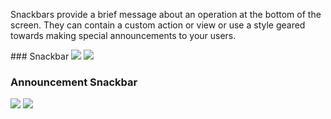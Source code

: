 Snackbars provide a brief message about an operation at the bottom of the screen. They can contain a custom action or view or use a style geared towards making special announcements to your users.

<DisplayToggle onText="Dark" offText="Light" label="Theme Switcher">
### Snackbar

<img className="off" src="https://res.cdn.office.net/files/fabric-cdn-prod_20230126.003/fabric-website/images/controls/android/updated/img_snackbar_01_standard_light.png?text=LightMode" />
<img className="on" src="https://res.cdn.office.net/files/fabric-cdn-prod_20230126.003/fabric-website/images/controls/android/updated/img_snackbar_01_standard_dark.png?text=DarkMode" />

### Announcement Snackbar

<img className="off" src="https://res.cdn.office.net/files/fabric-cdn-prod_20230126.003/fabric-website/images/controls/android/updated/img_snackbar_02_announcement_light.png?text=LightMode" />
<img className="on" src="https://res.cdn.office.net/files/fabric-cdn-prod_20230126.003/fabric-website/images/controls/android/updated/img_snackbar_02_announcement_dark.png?text=DarkMode" />
</DisplayToggle>
